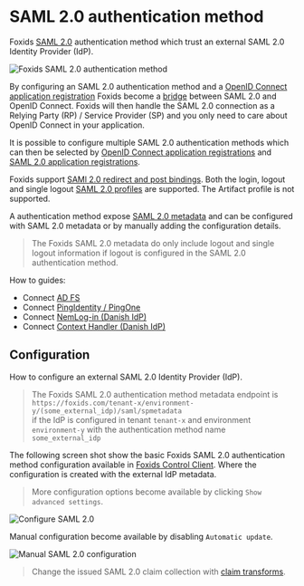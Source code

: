 # SAML 2.0 authentication method

Foxids [SAML 2.0](https://docs.oasis-open.org/security/saml/v2.0/saml-core-2.0-os.pdf) authentication method which trust an external SAML 2.0 Identity Provider (IdP).

![Foxids SAML 2.0 authentication method](images/parties-auth-met-saml.svg)

By configuring an SAML 2.0 authentication method and a [OpenID Connect application registration](app-reg-oidc.md) Foxids become a [bridge](bridge.md) between SAML 2.0 and OpenID Connect. 
Foxids will then handle the SAML 2.0 connection as a Relying Party (RP) / Service Provider (SP) and you only need to care about OpenID Connect in your application.

It is possible to configure multiple SAML 2.0 authentication methods which can then be selected by [OpenID Connect application registrations](app-reg-oidc.md) and [SAML 2.0 application registrations](app-reg-saml-2.0.md).

Foxids support [SAMl 2.0 redirect and post bindings](https://docs.oasis-open.org/security/saml/v2.0/saml-bindings-2.0-os.pdf). Both the login, logout and single logout [SAML 2.0 profiles](https://docs.oasis-open.org/security/saml/v2.0/saml-profiles-2.0-os.pdf) are supported. The Artifact profile is not supported.

A authentication method expose [SAML 2.0 metadata](https://docs.oasis-open.org/security/saml/v2.0/saml-metadata-2.0-os.pdf) and can be configured with SAML 2.0 metadata or by manually adding the configuration details.

> The Foxids SAML 2.0 metadata do only include logout and single logout information if logout is configured in the SAML 2.0 authentication method.

How to guides:

- Connect [AD FS](auth-met-howto-saml-2.0-adfs.md)
- Connect [PingIdentity / PingOne](auth-met-howto-saml-2.0-pingone.md)
- Connect [NemLog-in (Danish IdP)](auth-met-howto-saml-2.0-nemlogin.md)
- Connect [Context Handler (Danish IdP)](howto-saml-2.0-context-handler.md#authentication-method---connect-to-context-handler)

## Configuration
How to configure an external SAML 2.0 Identity Provider (IdP).

> The Foxids SAML 2.0 authentication method metadata endpoint is `https://foxids.com/tenant-x/environment-y/(some_external_idp)/saml/spmetadata`  
> if the IdP is configured in tenant `tenant-x` and environment `environment-y` with the authentication method name `some_external_idp`  

The following screen shot show the basic Foxids SAML 2.0 authentication method configuration available in [Foxids Control Client](control.md#foxids-control-client).
Where the configuration is created with the external IdP metadata.

> More configuration options become available by clicking `Show advanced settings`.

![Configure SAML 2.0](images/configure-saml-auth-met.png)


Manual configuration become available by disabling `Automatic update`.

![Manual SAML 2.0 configuration](images/configure-saml-manual-auth-met.png)

> Change the issued SAML 2.0 claim collection with [claim transforms](claim-transform.md).